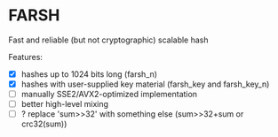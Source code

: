 # FARSH
Fast and reliable (but not cryptographic) scalable hash

Features:
- [x] hashes up to 1024 bits long (farsh_n)
- [x] hashes with user-supplied key material (farsh_key and farsh_key_n)
- [ ] manually SSE2/AVX2-optimized implementation
- [ ] better high-level mixing
- [ ] ? replace 'sum>>32' with something else (sum>>32+sum or crc32(sum))
